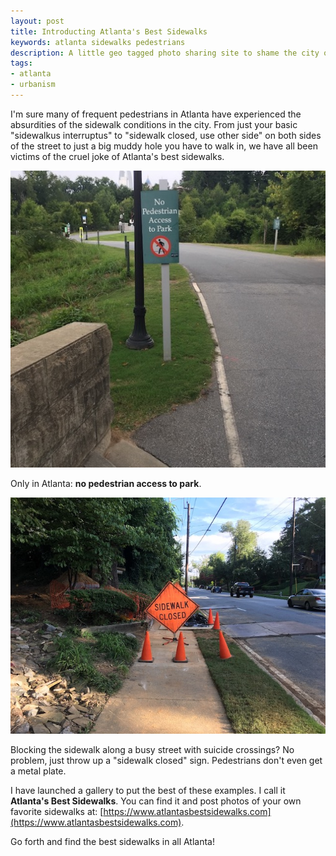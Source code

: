 ```yaml
---
layout: post
title: Introducting Atlanta's Best Sidewalks
keywords: atlanta sidewalks pedestrians
description: A little geo tagged photo sharing site to shame the city of Atlanta on a few of its choicest sidewalks.
tags:
- atlanta
- urbanism
---
```


I'm sure many of frequent pedestrians in Atlanta have experienced the absurdities of the sidewalk conditions in the city.  From just your basic "sidewalkus interruptus" to "sidewalk closed, use other side" on both sides of the street to just a big muddy hole you have to walk in, we have all been victims of the cruel joke of Atlanta's best sidewalks.

<div class="row">
  <div class="col-sm-6">
    <div class="thumbnail">
      <img src="/images/2017-08-31-atlantasbs-1.jpg"/>
      <div class="caption">
        <p>Only in Atlanta: <strong>no pedestrian access to park</strong>.</p>
      </div>
    </div>
  </div>
  <div class="col-sm-6">
    <div href="#" class="thumbnail">
      <img src="/images/2017-08-31-atlantasbs-2.jpg"/>
      <div class="caption">
        <p>Blocking the sidewalk along a busy street with suicide crossings?  No problem, just throw up a "sidewalk closed" sign.  Pedestrians don't even get a metal plate.</p>
      </div>
    </div>
  </div>
</div>

I have launched a gallery to put the best of these examples.  I call it <strong>Atlanta's Best Sidewalks</strong>.  You can find it and post photos of your own favorite sidewalks at: [https://www.atlantasbestsidewalks.com](https://www.atlantasbestsidewalks.com).

Go forth and find the best sidewalks in all Atlanta!